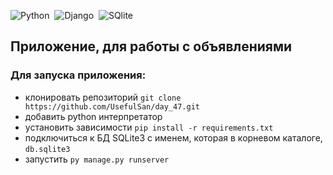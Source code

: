 ![Python](https://img.shields.io/badge/-Python-05122A?style=flat&logo=python)&nbsp;
![Django](https://img.shields.io/badge/-Django-05122A?style=flat&logo=django&logoColor=092E20)&nbsp;
![SQlite](https://img.shields.io/badge/-SQlite-05122A?style=flat&logo=SQlite)



## Приложение, для работы с объявлениями


### Для запуска приложения:

 - клонировать репозиторий `git clone https://github.com/UsefulSan/day_47.git`
 - добавить python интерпретатор 
 - установить зависимости `pip install -r requirements.txt`
 - подключиться к БД SQLite3 с именем, которая в корневом каталоге, `db.sqlite3`
 - запустить `py manage.py runserver`
